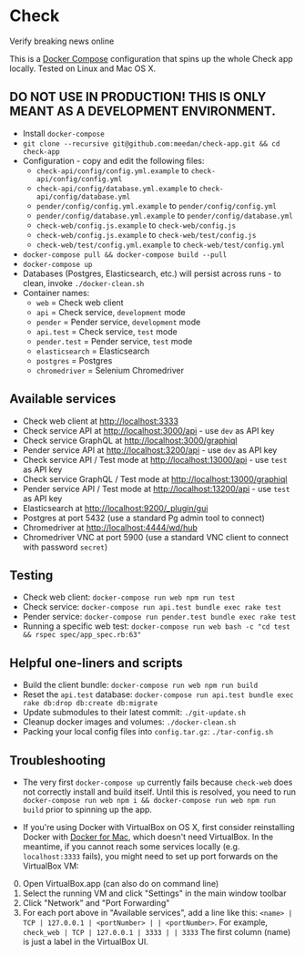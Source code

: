 # Check

Verify breaking news online

This is a [Docker Compose](https://docs.docker.com/compose/) configuration that spins up the whole Check app locally. Tested on Linux and Mac OS X.

## DO NOT USE IN PRODUCTION! THIS IS ONLY MEANT AS A DEVELOPMENT ENVIRONMENT.

- Install `docker-compose`
- `git clone --recursive git@github.com:meedan/check-app.git && cd check-app`
- Configuration - copy and edit the following files:
  - `check-api/config/config.yml.example` to `check-api/config/config.yml`
  - `check-api/config/database.yml.example` to `check-api/config/database.yml`
  - `pender/config/config.yml.example` to `pender/config/config.yml`
  - `pender/config/database.yml.example` to `pender/config/database.yml`
  - `check-web/config.js.example` to `check-web/config.js`
  - `check-web/config.js.example` to `check-web/test/config.js`
  - `check-web/test/config.yml.example` to `check-web/test/config.yml`
- `docker-compose pull && docker-compose build --pull`
- `docker-compose up`
- Databases (Postgres, Elasticsearch, etc.) will persist across runs - to clean, invoke `./docker-clean.sh`
- Container names:
  - `web` = Check web client
  - `api` = Check service, `development` mode
  - `pender` = Pender service, `development` mode
  - `api.test` = Check service, `test` mode
  - `pender.test` = Pender service, `test` mode
  - `elasticsearch` = Elasticsearch
  - `postgres` = Postgres
  - `chromedriver` = Selenium Chromedriver

## Available services

- Check web client at [http://localhost:3333](http://localhost:3333)
- Check service API at [http://localhost:3000/api](http://localhost:3000/api) - use `dev` as API key
- Check service GraphQL at [http://localhost:3000/graphiql](http://localhost:3000/graphiql)
- Pender service API at [http://localhost:3200/api](http://localhost:3200/api) - use `dev` as API key
- Check service API / Test mode at [http://localhost:13000/api](http://localhost:13000/api) - use `test` as API key
- Check service GraphQL / Test mode at [http://localhost:13000/graphiql](http://localhost:13000/graphiql)
- Pender service API / Test mode at [http://localhost:13200/api](http://localhost:13200/api) - use `test` as API key
- Elasticsearch at [http://localhost:9200/_plugin/gui](http://localhost:9200/_plugin/gui)
- Postgres at port 5432 (use a standard Pg admin tool to connect)
- Chromedriver at [http://localhost:4444/wd/hub](http://localhost:4444/wd/hub)
- Chromedriver VNC at port 5900 (use a standard VNC client to connect with password `secret`)

## Testing

- Check web client: `docker-compose run web npm run test`
- Check service: `docker-compose run api.test bundle exec rake test`
- Pender service: `docker-compose run pender.test bundle exec rake test`
- Running a specific web test: `docker-compose run web bash -c "cd test && rspec spec/app_spec.rb:63"`

## Helpful one-liners and scripts

- Build the client bundle: `docker-compose run web npm run build`
- Reset the `api.test` database: `docker-compose run api.test bundle exec rake db:drop db:create db:migrate`
- Update submodules to their latest commit: `./git-update.sh`
- Cleanup docker images and volumes: `./docker-clean.sh`
- Packing your local config files into `config.tar.gz`: `./tar-config.sh`

## Troubleshooting

- The very first `docker-compose up` currently fails because `check-web` does not correctly install and build itself. Until this is resolved, you need to run `docker-compose run web npm i && docker-compose run web npm run build` prior to spinning up the app.

- If you're using Docker with VirtualBox on OS X, first consider reinstalling Docker with [Docker for Mac](https://www.docker.com/products/docker#/mac), which doesn't need VirtualBox. In the meantime, if you cannot reach some services locally (e.g. `localhost:3333` fails), you might need to set up port forwards on the VirtualBox VM:

0. Open VirtualBox.app (can also do on command line)
0. Select the running VM and click "Settings" in the main window toolbar
0. Click "Network" and "Port Forwarding"
0. For each port above in "Available services", add a line like this: `<name> | TCP | 127.0.0.1 | <portNumber> | | <portNumber>`. For example, `check_web | TCP | 127.0.0.1 | 3333 | | 3333` The first column (name) is just a label in the VirtualBox UI.
